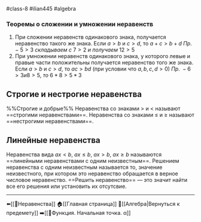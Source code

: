 #class-8 #ilian445  #algebra
### Теоремы о сложении и умножении неравенств
1. При сложении неравенств одинакового знака, получается неравенство такого же знака.
	Если $a>b$ и $c>d$, то $a+c>b+d$
	$Пр. - \ 5>3\ складываем\ с\ 7>2\ и\ получаем\ 12>5$
2. При умножении неравенств одинакового знака, у которого левые и правые части положительны получается неравенство того же знака.
	Если $a>b$ и $c>d$, то $ac>bd$ (при условии что $a,b,c,d>0$)
	$Пр.\ - 6>3 и 8>5,\ то\ 6*8>5*3$
## Строгие и нестрогие неравенства
%%Строгие и добрые%%
Неравенства со знаками > и < называют ==строгими неравенствами==.
Неравенства со знаками ≤ и ≥ называют ==нестрогими неравенствами==.
## Линейные неравенства
Неравенства вида $ax<b,\ ax≤b,\ ax>b,\ ax≥b$ называются ==линейными неравенствами с одним неизвестным==. Решением неравенства с одним неизвестным называется то, значение неизвестного, при котором это неравенство обращается в верное числовое неравенство. ==Решить неравенство== — это значит найти все его решения или установить их отсутсвие.

---
⬅️[[📒Неравенства]]
🏠[[Главная страница]]
🔢[[Алгебра|Вернуться к предемету]]
➡️[[📒Функция. Начальная точка. α]]